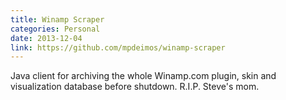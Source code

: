 ```yaml
---
title: Winamp Scraper
categories: Personal
date: 2013-12-04
link: https://github.com/mpdeimos/winamp-scraper
---
```


Java client for archiving the whole Winamp.com plugin, skin and visualization database before shutdown. R.I.P. Steve's mom.